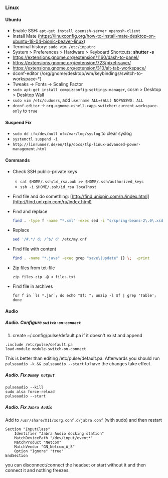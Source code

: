 ### Linux

#### Ubuntu

- Enable SSH:  ```apt-get install openssh-server openssh-client```
- Install Mate (https://linuxconfig.org/how-to-install-mate-desktop-on-ubuntu-18-04-bionic-beaver-linux)
- Terminal history: ```sudo vim /etc/inputrc```
- System > Preferences > Hardware > Keyboard Shortcuts: **shutter -s**
- https://extensions.gnome.org/extension/1160/dash-to-panel/
- https://extensions.gnome.org/extension/723/pixel-saver/
- https://extensions.gnome.org/extension/310/alt-tab-workspace/
- dconf-editor (/org/gnome/desktop/wm/keybindings/switch-to-workspace-*)
- Tweaks -> Fonts -> Scaling Factor
- `sudo apt-get install compizconfig-settings-manager`, ccsm > Desktop > Desktop Wall
- `sudo vim /etc/sudoers`, add `username ALL=(ALL) NOPASSWD: ALL`
- `dconf-editor` -> `org->gnome->shell->app-switcher`: `current-workspace-only` to `true`

#### Suspend Fix
- `sudo dd if=/dev/null of=/var/log/syslog` to clear syslog
- `systemctl suspend -i`
- `http://linrunner.de/en/tlp/docs/tlp-linux-advanced-power-management.html`

#### Commands
- Check SSH public-private keys
    - `cat $HOME/.ssh/id_rsa.pub >> $HOME/.ssh/authorized_keys`
    - `ssh -i $HOME/.ssh/id_rsa localhost`
- Find file and do something: [http://find.unixpin.com/ru/index.html](http://find.unixpin.com/ru/index.html)
- Find and replace
    ```bash
    find . -type f -name "*.xml" -exec sed -i "s/spring-beans-2\.0\.xsd/spring-beans-3\.0\.xsd/g" {} \;
    ```
- Replace
    ```bash
    sed '/#.*/ d; /^$/ d' /etc/my.cnf
    ```
- Find file with content
    ```bash
    find . -name "*.java" -exec grep "save\|update" {} \;  -print
    ```

- Zip files from txt-file
    ```
    zip files.zip -@ < files.txt
    ```
- Find file in archives
    ```
    for f in `ls *.jar`; do echo "$f: "; unzip -l $f | grep 'Table'; done
    ```

#### Audio

##### Audio. Configure `switch-on-connect` 
1. create ~/.config/pulse/default.pa if it doesn't exist and append
```
.include /etc/pulse/default.pa
load-module module-switch-on-connect
```
This is better than editing /etc/pulse/default.pa.
Afterwards you should run ```pulseaudio -k && pulseaudio --start``` to have the changes take effect.

##### Audio. Fix `Dummy Output`
```
pulseaudio --kill
sudo alsa force-reload
pulseaudio --start
```

##### Audio. Fix `Jabra Audio`
Add to `/usr/share/X11/xorg.conf.d/jabra.conf` (with sudo) and then restart  
```
Section "InputClass"
    Identifier "Jabra Audio docking station"
    MatchDevicePath "/dev/input/event*"
    MatchProduct "Netcom"
    MatchVendor "GN_Netcom_A_S"
    Option "Ignore" "true"
EndSection
```
you can disconnect/connect the headset or start without it and then connect it and nothing freezes.
